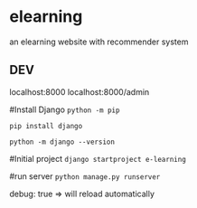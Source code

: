 # elearning
an elearning website with recommender system
## DEV
localhost:8000
localhost:8000/admin

#Install Django
`python -m pip`

`pip install django`

`python -m django --version`


#Initial project
`django startproject e-learning`

#run server
`python manage.py runserver`

debug: true => will reload automatically
